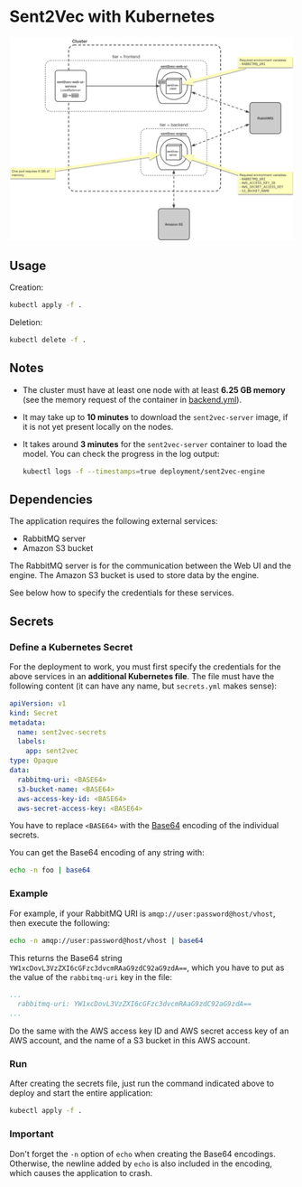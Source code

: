 # Sent2Vec with Kubernetes

![](arch.png)

## Usage

Creation:

~~~bash
kubectl apply -f .
~~~

Deletion:

~~~bash
kubectl delete -f .
~~~

## Notes

- The cluster must have at least one node with at least **6.25 GB memory** (see the memory request of the container in [backend.yml](backend.yml)).
- It may take up to **10 minutes** to download the `sent2vec-server` image, if it is not yet present locally on the nodes. 
- It takes around **3 minutes** for the `sent2vec-server` container to load the model. You can check the progress in the log output:

    ~~~bash
    kubectl logs -f --timestamps=true deployment/sent2vec-engine
    ~~~

## Dependencies

The application requires the following external services:

- RabbitMQ server
- Amazon S3 bucket

The RabbitMQ server is for the communication between the Web UI and the engine. The Amazon S3 bucket is used to store data by the engine.

See below how to specify the credentials for these services.

## Secrets

### Define a Kubernetes Secret

For the deployment to work, you must first specify the credentials for the above services in an **additional Kubernetes file**. The file must have the following content (it can have any name, but `secrets.yml` makes sense):

~~~yaml
apiVersion: v1
kind: Secret
metadata:
  name: sent2vec-secrets
  labels:
    app: sent2vec
type: Opaque
data:
  rabbitmq-uri: <BASE64>
  s3-bucket-name: <BASE64>
  aws-access-key-id: <BASE64>
  aws-secret-access-key: <BASE64>
~~~

You have to replace `<BASE64>` with the [Base64](https://en.wikipedia.org/wiki/Base64) encoding of the individual secrets.

You can get the Base64 encoding of any string with:

~~~bash
echo -n foo | base64
~~~

### Example

For example, if your RabbitMQ URI is `amqp://user:password@host/vhost`, then execute the following:

~~~bash
echo -n amqp://user:password@host/vhost | base64
~~~

This returns the Base64 string `YW1xcDovL3VzZXI6cGFzc3dvcmRAaG9zdC92aG9zdA==`, which you have to put as the value of the `rabbitmq-uri` key in the file:

~~~yaml
...
  rabbitmq-uri: YW1xcDovL3VzZXI6cGFzc3dvcmRAaG9zdC92aG9zdA==
...
~~~

Do the same with the AWS access key ID and AWS secret access key of an AWS account, and the name of a S3 bucket in this AWS account.

### Run

After creating the secrets file, just run the command indicated above to deploy and start the entire application:

~~~bash
kubectl apply -f .
~~~

### Important

Don't forget the `-n` option of `echo` when creating the Base64 encodings. Otherwise, the newline added by `echo` is also included in the encoding, which causes the application to crash.
